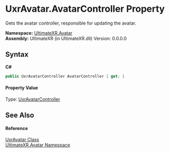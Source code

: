 # UxrAvatar.AvatarController Property 
 

Gets the avatar controller, responsible for updating the avatar.

**Namespace:**&nbsp;<a href="N_UltimateXR_Avatar">UltimateXR.Avatar</a><br />**Assembly:**&nbsp;UltimateXR (in UltimateXR.dll) Version: 0.0.0.0

## Syntax

**C#**<br />
``` C#
public UxrAvatarController AvatarController { get; }
```


#### Property Value
Type: <a href="T_UltimateXR_Avatar_Controllers_UxrAvatarController">UxrAvatarController</a>

## See Also


#### Reference
<a href="T_UltimateXR_Avatar_UxrAvatar">UxrAvatar Class</a><br /><a href="N_UltimateXR_Avatar">UltimateXR.Avatar Namespace</a><br />